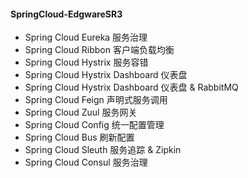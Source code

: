 #### SpringCloud-EdgwareSR3
- Spring Cloud Eureka 服务治理
- Spring Cloud Ribbon 客户端负载均衡
- Spring Cloud Hystrix 服务容错
- Spring Cloud Hystrix Dashboard 仪表盘
- Spring Cloud Hystrix Dashboard 仪表盘 & RabbitMQ
- Spring Cloud Feign 声明式服务调用
- Spring Cloud Zuul 服务网关
- Spring Cloud Config 统一配置管理
- Spring Cloud Bus 刷新配置
- Spring Cloud Sleuth 服务追踪 & Zipkin
- Spring Cloud Consul 服务治理

